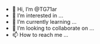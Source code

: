 - 👋 Hi, I’m @TG71ar
- 👀 I’m interested in ...
- 🌱 I’m currently learning ...
- 💞️ I’m looking to collaborate on ...
- 📫 How to reach me ...

<!---
TG71ar/TG71ar is a ✨ special ✨ repository because its `README.md` (this file) appears on your GitHub profile.
You can click the Preview link to take a look at your changes.
--->
